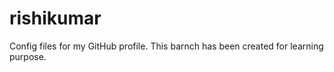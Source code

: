# rishikumar
Config files for my GitHub profile.
This barnch has been created for learning purpose. 
